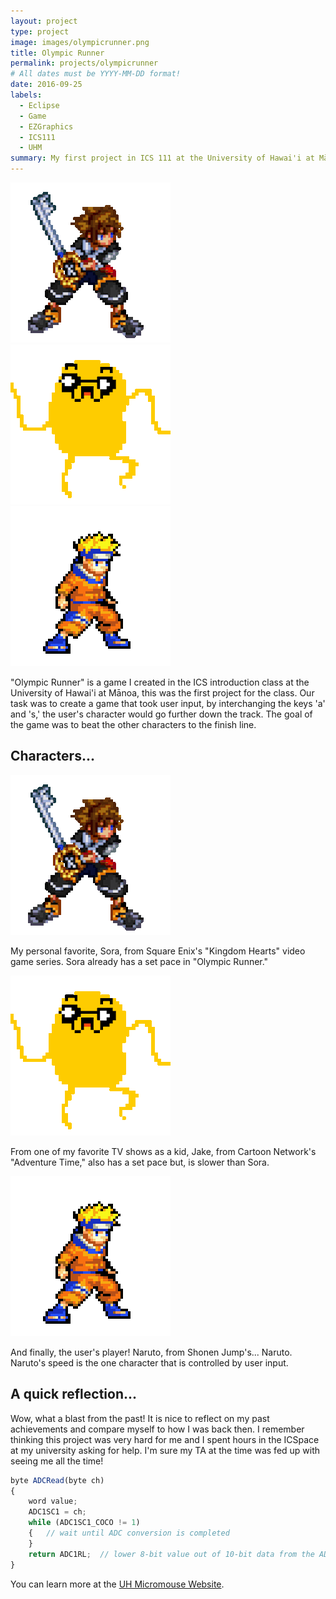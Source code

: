 ```yaml
---
layout: project
type: project
image: images/olympicrunner.png
title: Olympic Runner
permalink: projects/olympicrunner
# All dates must be YYYY-MM-DD format!
date: 2016-09-25
labels:
  - Eclipse
  - Game
  - EZGraphics
  - ICS111
  - UHM
summary: My first project in ICS 111 at the University of Hawai'i at Mānoa was to program a game just like the popular game of 'QWOP.'
---
```


<div class="ui small rounded images">
  <img class="ui image" src="../images/sora.gif">
  <img class="ui image" src="../images/jake.gif">
  <img class="ui image" src="../images/naruto.gif">
</div>

"Olympic Runner" is a game I created in the ICS introduction class at the University of Hawai'i at Mānoa, this was the first project for the class. Our task was to create a game that took user input, by interchanging the keys 'a' and 's,' the user's character would go further down the track. The goal of the game was to beat the other characters to the finish line.

## Characters...

<img class="ui small leftright floated image" src="../images/sora.gif">

My personal favorite, Sora, from Square Enix's "Kingdom Hearts" video game series. Sora already has a set pace in "Olympic Runner."

<img class="ui small leftright floated image" src="../images/jake.gif">

From one of my favorite TV shows as a kid, Jake, from Cartoon Network's "Adventure Time," also has a set pace but, is slower than Sora.

<img class="ui small leftright floated image" src="../images/naruto.gif">

And finally, the user's player! Naruto, from Shonen Jump's... Naruto. Naruto's speed is the one character that is controlled by user input.

## A quick reflection...

Wow, what a blast from the past! It is nice to reflect on my past achievements and compare myself to how I was back then. I remember thinking this project was very hard for me and I spent hours in the ICSpace at my university asking for help. I'm sure my TA at the time was fed up with seeing me all the time!

```js
byte ADCRead(byte ch)
{
    word value;
    ADC1SC1 = ch;
    while (ADC1SC1_COCO != 1)
    {   // wait until ADC conversion is completed   
    }
    return ADC1RL;  // lower 8-bit value out of 10-bit data from the ADC
}
```

You can learn more at the [UH Micromouse Website](http://www-ee.eng.hawaii.edu/~mmouse/about.html).



